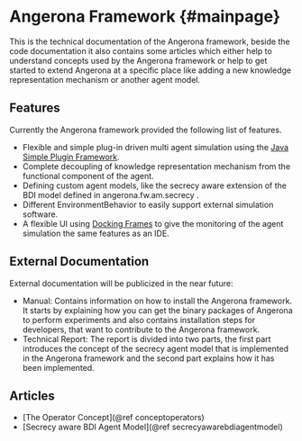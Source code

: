 Angerona Framework	{#mainpage}
==================
This is the technical documentation of the Angerona framework, beside the code documentation 
it also contains some articles which either help to understand concepts used by the Angerona 
framework or help to get started to extend Angerona at a specific place like adding a new 
knowledge representation mechanism or another agent model.

Features
-------- 
Currently the Angerona framework provided the following list of features.
 
- Flexible and simple plug-in driven multi agent simulation using the
  [Java Simple Plugin Framework](https://code.google.com/p/jspf/).
- Complete decoupling of knowledge representation mechanism from the
  functional component of the agent.
- Defining custom agent models, like the secrecy aware extension of the
  BDI model defined in angerona.fw.am.secrecy .
- Different EnvironmentBehavior to easily support external simulation software.
- A flexible UI using [Docking Frames](http://dock.javaforge.com/) to give the 
  monitoring of the agent simulation the same features as an IDE.

External Documentation
----------------------

External documentation will be publicized in the near future:
- Manual: Contains information on how to install the Angerona framework. It starts by
  explaining how you can get the binary packages of Angerona to perform experiments and
  also contains installation steps for developers, that want to contribute to the Angerona
  framework.
- Technical Report: The report is divided into two parts, the first part introduces the concept of the secrecy
  agent model that is implemented in the Angerona framework and the second part explains how it
  has been implemented.

 
Articles
--------

- [The Operator Concept](@ref conceptoperators)
- [Secrecy aware BDI Agent Model](@ref secrecyawarebdiagentmodel)

 
